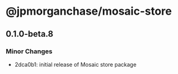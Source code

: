 # @jpmorganchase/mosaic-store

## 0.1.0-beta.8

### Minor Changes

- 2dca0b1: initial release of Mosaic store package
